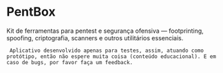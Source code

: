 # PentBox
Kit de ferramentas para pentest e segurança ofensiva — footprinting, spoofing, criptografia, scanners e outros utilitários essenciais.

``` Aplicativo desenvolvido apenas para testes, assim, atuando como protótipo, então não espere muita coisa (conteúdo educacional). E em caso de bugs, por favor faça um feedback.```
